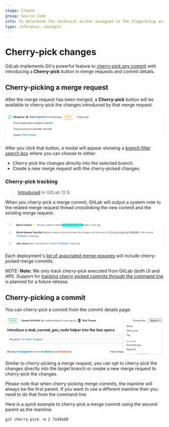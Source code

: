 ```yaml
---
stage: Create
group: Source Code
info: To determine the technical writer assigned to the Stage/Group associated with this page, see https://about.gitlab.com/handbook/engineering/ux/technical-writing/#designated-technical-writers
type: reference, concepts
---
```


# Cherry-pick changes

GitLab implements Git's powerful feature to
[cherry-pick any commit](https://git-scm.com/docs/git-cherry-pick "Git cherry-pick documentation")
with introducing a **Cherry-pick** button in merge requests and commit details.

## Cherry-picking a merge request

After the merge request has been merged, a **Cherry-pick** button will be available
to cherry-pick the changes introduced by that merge request.

![Cherry-pick Merge Request](img/cherry_pick_changes_mr.png)

After you click that button, a modal will appear showing a [branch filter search box](../repository/branches/index.md#branch-filter-search-box)
where you can choose to either:

- Cherry-pick the changes directly into the selected branch.
- Create a new merge request with the cherry-picked changes.

### Cherry-pick tracking

> [Introduced](https://gitlab.com/groups/gitlab-org/-/epics/2675) in GitLab 12.9.

When you cherry-pick a merge commit, GitLab will output a system note to the related merge
request thread crosslinking the new commit and the existing merge request.

![Cherry-pick tracking in Merge Request timeline](img/cherry_pick_mr_timeline_v12_9.png)

Each deployment's [list of associated merge requests](../../../api/deployments.md#list-of-merge-requests-associated-with-a-deployment) will include cherry-picked merge commits.

NOTE: **Note:**
We only track cherry-pick executed from GitLab (both UI and API). Support for [tracking cherry-picked commits through the command line](https://gitlab.com/gitlab-org/gitlab/-/issues/202215) is planned for a future release.

## Cherry-picking a commit

You can cherry-pick a commit from the commit details page:

![Cherry-pick commit](img/cherry_pick_changes_commit.png)

Similar to cherry-picking a merge request, you can opt to cherry-pick the changes
directly into the target branch or create a new merge request to cherry-pick the
changes.

Please note that when cherry-picking merge commits, the mainline will always be the
first parent. If you want to use a different mainline then you need to do that
from the command line.

Here is a quick example to cherry-pick a merge commit using the second parent as the
mainline:

```shell
git cherry-pick -m 2 7a39eb0
```

<!-- ## Troubleshooting

Include any troubleshooting steps that you can foresee. If you know beforehand what issues
one might have when setting this up, or when something is changed, or on upgrading, it's
important to describe those, too. Think of things that may go wrong and include them here.
This is important to minimize requests for support, and to avoid doc comments with
questions that you know someone might ask.

Each scenario can be a third-level heading, e.g. `### Getting error message X`.
If you have none to add when creating a doc, leave this section in place
but commented out to help encourage others to add to it in the future. -->

